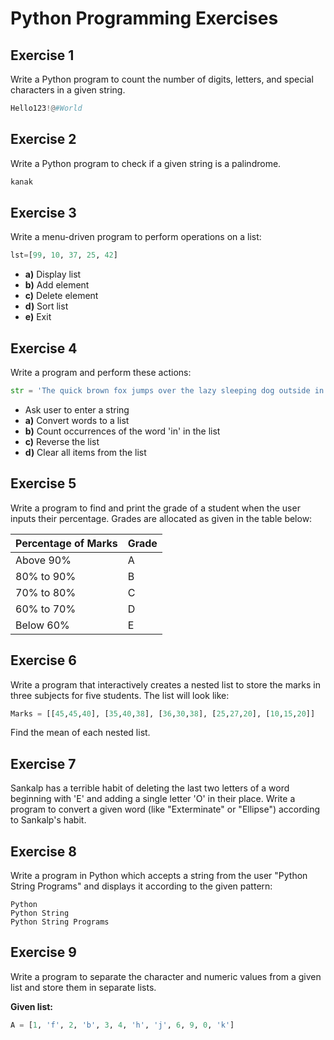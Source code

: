 # Python Programming Exercises

## Exercise 1
Write a Python program to count the number of digits, letters, and special characters in a given string.
```python
Hello123!@#World
```

## Exercise 2
Write a Python program to check if a given string is a palindrome.
```python
kanak
```

## Exercise 3
Write a menu-driven program to perform operations on a list:
```python
lst=[99, 10, 37, 25, 42]
```

- **a)** Display list
- **b)** Add element
- **c)** Delete element
- **d)** Sort list
- **e)** Exit

## Exercise 4
Write a program and perform these actions:
```python
str = 'The quick brown fox jumps over the lazy sleeping dog outside in the bright warm sunshine every morning'
```
- Ask user to enter a string
- **a)** Convert words to a list
- **b)** Count occurrences of the word 'in' in the list
- **c)** Reverse the list
- **d)** Clear all items from the list

## Exercise 5
Write a program to find and print the grade of a student when the user inputs their percentage. Grades are allocated as given in the table below:

| Percentage of Marks | Grade |
|---------------------|-------|
| Above 90%           | A     |
| 80% to 90%          | B     |
| 70% to 80%          | C     |
| 60% to 70%          | D     |
| Below 60%           | E     |

## Exercise 6
Write a program that interactively creates a nested list to store the marks in three subjects for five students. The list will look like:
```python
Marks = [[45,45,40], [35,40,38], [36,30,38], [25,27,20], [10,15,20]]
```
Find the mean of each nested list.

## Exercise 7
Sankalp has a terrible habit of deleting the last two letters of a word beginning with 'E' and adding a single letter 'O' in their place. Write a program to convert a given word (like "Exterminate" or "Ellipse") according to Sankalp's habit.

## Exercise 8
Write a program in Python which accepts a string from the user "Python String Programs" and displays it according to the given pattern:
```
Python
Python String
Python String Programs
```

## Exercise 9
Write a program to separate the character and numeric values from a given list and store them in separate lists.

**Given list:**
```python
A = [1, 'f', 2, 'b', 3, 4, 'h', 'j', 6, 9, 0, 'k']
```
